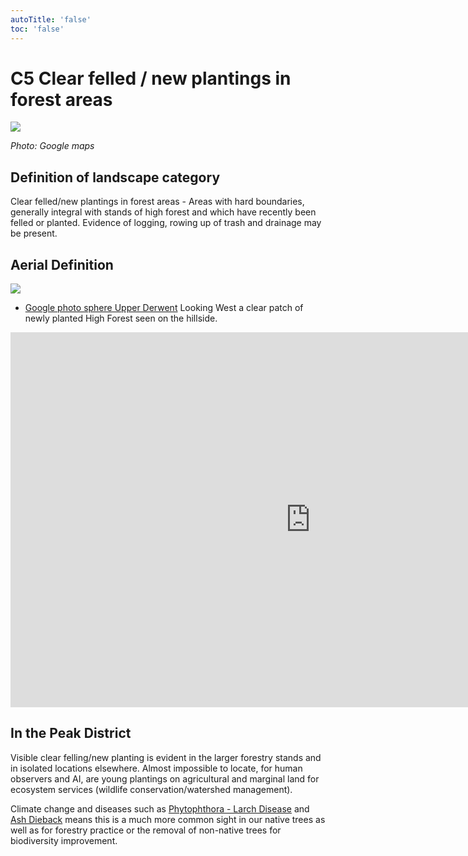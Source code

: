 ```yaml
---
autoTitle: 'false'
toc: 'false'
---
```


# C5 Clear felled / new plantings in forest areas

![](https://reports.peakdistrict.gov.uk/media/interpretation-key/c5.png)

_Photo: Google maps_

## Definition of landscape category

Clear felled/new plantings in forest areas - Areas with hard boundaries, generally integral with stands of high forest and which have recently been felled or planted. Evidence of logging, rowing up of trash and drainage may be present.

## Aerial Definition

![](https://reports.peakdistrict.gov.uk/media/interpretation-key/fig_7.png)

*   [Google photo sphere Upper Derwent](https://goo.gl/maps/k7x5UGnMhxnboyw38) Looking West a clear patch of newly planted High Forest seen on the hillside.

<iframe style="border: 0;" src="https://www.google.com/maps/embed?pb=!4v1683133442160!6m8!1m7!1sCAoSLEFGMVFpcE1lZU1qZ0JqbjJnTVZ4RXcxYzNfMVJ5VWNwSjI3TmdWRElHaHYw!2m2!1d53.3920439!2d-1.7240133!3f270.18!4f-18.489999999999995!5f0.47053145945250824" width="960" height="600" allowfullscreen="allowfullscreen" loading="lazy"></iframe>

## In the Peak District

Visible clear felling/new planting is evident in the larger forestry stands and in isolated locations elsewhere. Almost impossible to locate, for human observers and AI, are young plantings on agricultural and marginal land for ecosystem services (wildlife conservation/watershed management).

Climate change and diseases such as [Phytophthora - Larch Disease](https://www.peakdistrict.gov.uk/visiting/frequently-asked-questions/tree-felling-in-the-goyt-valleyphytophera) and [Ash Dieback](https://www.nationaltrust.org.uk/ilam-park-dovedale-and-the-white-peak/features/tackling-ash-dieback-in-dovedale) means this is a much more common sight in our native trees as well as for forestry practice or the removal of non-native trees for biodiversity improvement.